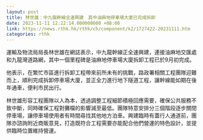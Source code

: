 ```yaml
---
layout: post
title: 林世雄：中九龍幹線全速興建　其中油麻地停車場大廈已完成拆卸
date: 2023-11-11 12:22:14.000000000 +08:00
link: https://news.rthk.hk/rthk/ch/component/k2/1727422-20231111.htm
categories: rthk
---
```


運輸及物流局局長林世雄在網誌表示，中九龍幹線正全速興建，連接油麻地交匯處和九龍灣道路網，其中一個里程碑是油麻地停車場大廈拆卸工程已於9月初完成。

他表示，在繁忙市區進行拆卸工程帶來前所未有的挑戰，路政署相關工程團隊迎難而上，順利完成拆卸停車場大廈，並正全力進行地下隧道工程，讓幹線能如期在後年通車，便利市民出行。

林世雄形容工程團隊以人為本，透過調整工程細節積極回應需要，確保公共服務不致中斷，同時確保工程對攤檔的影響減至最低。團隊特意安排分三個階段逐步關閉停車場，讓停車場使用者有時間尋找其他地方泊車。興建臨時有蓋行人通道前，團隊亦諮詢附近商販意見，打造既符合工程需要亦能配合他們營運的特色設計，並提供臨時位置維持營運。
